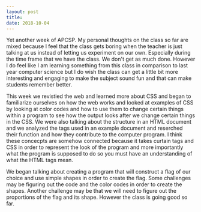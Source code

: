```yaml
---
layout: post
title: 
date: 2018-10-04
---
```


Yet another week of APCSP. My personal thoughts on the class so far are mixed because I feel that the class gets boring when the teacher is just talking at us instead of letting us experiment on our own. Especially during the time frame that we have the class. We don't get as much done. However I do feel like I am learning something from this class in comparison to last year computer science but I do wish the class can get a little bit more interesting and engaging to make the subject sound fun and that can make students remember better. 

This week we revistied the web and learned more about CSS and began to familiarize ourselves on how the web works and looked at examples of CSS by looking at color codes and how to use them to change certain things within a program to see how the output looks after we change certain things in the CSS. We were also talking about the structure in an HTML document and we analyzed the tags used in an example document and reserched their function and how they contribute to the computer program. I think these concecpts are somehow connected because it takes curtain tags and CSS in order to represent the look of the program and more importantly what the program is supposed to do so you must have an understanding of what the HTML tags mean.

We began talking about creating a program that will construct a flag of our choice and use simple shapes in order to create the flag. Some challenges may be figuring out the code and the color codes in order to create the shapes. Another challenge may be that we will need to figure out the proportions of the flag and its shape. However the class is going good so far. 
